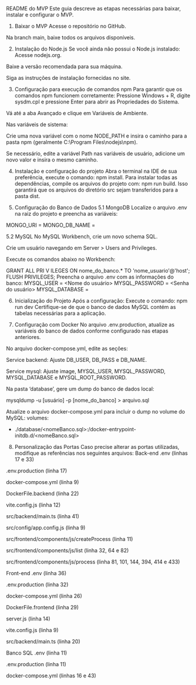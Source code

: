 README do MVP
Este guia descreve as etapas necessárias para baixar, instalar e configurar o MVP. 

1. Baixar o MVP
Acesse o repositório no GitHub.


Na branch main, baixe todos os arquivos disponíveis.



2. Instalação do Node.js
Se você ainda não possui o Node.js instalado:
Acesse nodejs.org.


Baixe a versão recomendada para sua máquina.


Siga as instruções de instalação fornecidas no site.









3. Configuração para execução de comandos npm
Para garantir que os comandos npm funcionem corretamente:
Pressione Windows + R, digite sysdm.cpl e pressione Enter para abrir as Propriedades do Sistema.


Vá até a aba Avançado e clique em Variáveis de Ambiente.


Nas variáveis de sistema:


Crie uma nova variável com o nome NODE_PATH e insira o caminho para a pasta npm (geralmente C:\Program Files\nodejs\npm).


Se necessário, edite a variável Path nas variáveis de usuário, adicione um novo valor e insira o mesmo caminho.



4. Instalação e configuração do projeto
Abra o terminal na IDE de sua preferência, execute o comando:
 npm install.
 Para instalar todas as dependências, compile os arquivos do projeto com:           npm run build.
 Isso garantirá que os arquivos do diretório src sejam transferidos para a pasta dist.



5. Configuração do Banco de Dados
5.1 MongoDB
Localize o arquivo .env na raiz do projeto e preencha as variáveis:

 MONGO_URI = <URL do driver MongoDB>
MONGO_DB_NAME = <Nome do banco MongoDB>

5.2 MySQL
No MySQL Workbench, crie um novo schema SQL.


Crie um usuário navegando em Server > Users and Privileges.


Execute os comandos abaixo no Workbench:

 GRANT ALL PRI V ILEGES ON nome_do_banco.* TO 'nome_usuario'@'host';
FLUSH PRIVILEGES;
Preencha o arquivo .env com as informações do banco:
 MYSQL_USER = <Nome do usuário>
MYSQL_PASSWORD = <Senha do usuário>
MYSQL_DATABASE = <Nome do banco>


6. Inicialização do Projeto
Após a configuração:
Execute o comando: npm run dev
Certifique-se de que o banco de dados MySQL contém as tabelas necessárias para a aplicação.



7. Configuração com Docker
No arquivo .env.production, atualize as variáveis do banco de dados conforme configurado nas etapas anteriores.


No arquivo docker-compose.yml, edite as seções:


Service backend: Ajuste DB_USER, DB_PASS e DB_NAME.


Service mysql: Ajuste image, MYSQL_USER, MYSQL_PASSWORD, MYSQL_DATABASE e MYSQL_ROOT_PASSWORD.


Na pasta ‘database’, gere um dump do banco de dados local:

 mysqldump -u [usuário] -p [nome_do_banco] > arquivo.sql

Atualize o arquivo docker-compose.yml para incluir o dump no volume do MySQL:
 volumes:
  - ./database/<nomeBanco.sql>:/docker-entrypoint-initdb.d/<nomeBanco.sql>







8. Personalização das Portas
Caso precise alterar as portas utilizadas, modifique as referências nos seguintes arquivos:
Back-end
.env (linhas 17 e 33)


.env.production (linha 17)


docker-compose.yml (linha 9)


DockerFile.backend (linha 22)


vite.config.js (linha 12)


src/backend/main.ts (linha 41)


src/config/app.config.js (linha 9)

src/frontend/components/js/createProcess (linha 11)

src/frontend/components/js/list (linha 32, 64 e 82)

src/frontend/components/js/process (linha 81, 101, 144, 394, 414 e 433)









Front-end
.env (linha 36)


.env.production (linha 32)


docker-compose.yml (linha 26)


DockerFile.frontend (linha 29)


server.js (linha 14)


vite.config.js (linha 9)

src/backend/main.ts (linha 20)


Banco SQL
.env (linha 11)


.env.production (linha 11)


docker-compose.yml (linhas 16 e 43)



